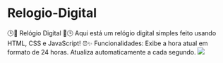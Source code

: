 # Relogio-Digital
🕒🌟 Relógio Digital 🌟🕒
Aqui está um relógio digital simples feito usando HTML, CSS e JavaScript! ⏰✨
Funcionalidades: Exibe a hora atual em formato de 24 horas. Atualiza automaticamente a cada segundo.
<img src="https://github.com/beatrizfelicia/Relogio-Digital/assets/135664538/97eafe81-b346-4fbf-b6fe-2db6ea790c2d">
